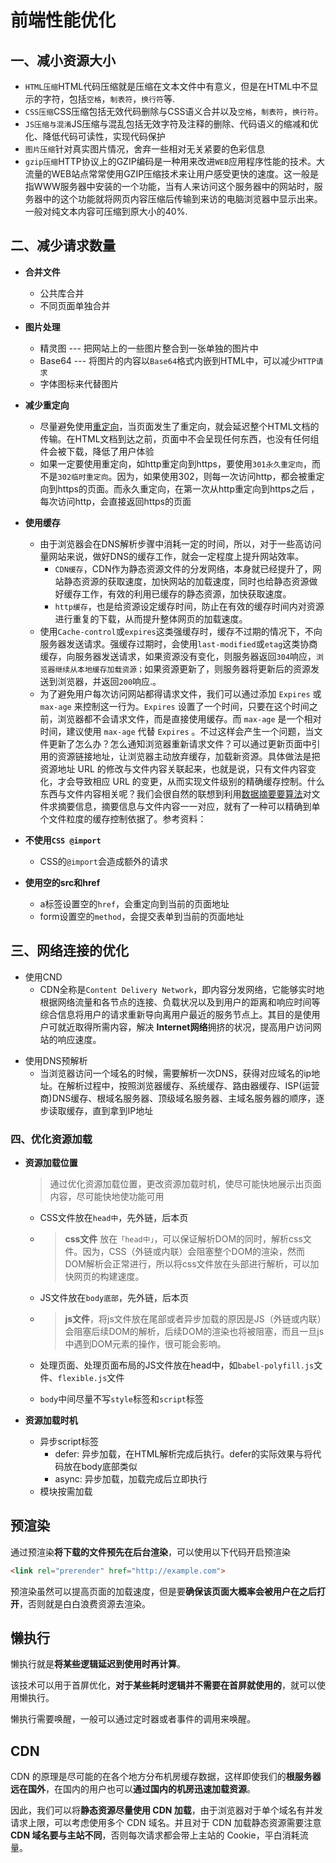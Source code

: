 # 前端性能优化

## 一、减小资源大小

- `HTML压缩`HTML代码压缩就是压缩在文本文件中有意义，但是在HTML中不显示的字符，包括`空格`，`制表符`，`换行符`等.
- `CSS压缩`CSS压缩包括无效代码删除与CSS语义合并以及`空格`，`制表符`，`换行符`。
- `JS压缩与混淆`JS压缩与混乱包括无效字符及注释的删除、代码语义的缩减和优化、降低代码可读性，实现代码保护
- `图片压缩`针对真实图片情况，舍弃一些相对无关紧要的色彩信息
- `gzip压缩`HTTP协议上的GZIP编码是一种用来改进`WEB`应用程序性能的技术。大流量的WEB站点常常使用GZIP压缩技术来让用户感受更快的速度。这一般是指WWW服务器中安装的一个功能，当有人来访问这个服务器中的网站时，服务器中的这个功能就将网页内容压缩后传输到来访的电脑浏览器中显示出来。一般对纯文本内容可压缩到原大小的40%.

## 二、减少请求数量

+ **合并文件**
  + 公共库合并
  + 不同页面单独合并
+ **图片处理**
  + 精灵图 --- 把网站上的一些图片整合到一张单独的图片中
  + Base64 --- 将图片的内容以`Base64`格式内嵌到HTML中，可以减少`HTTP请求`
  + 字体图标来代替图片
+ **减少重定向**
  + 尽量避免使用[重定向](https://baike.baidu.com/item/重定向/9064196?fr=aladdin)，当页面发生了重定向，就会延迟整个HTML文档的传输。在HTML文档到达之前，页面中不会呈现任何东西，也没有任何组件会被下载，降低了用户体验
  + 如果一定要使用重定向，如http重定向到https，要使用`301永久重定向`，而不是`302临时重定向`。因为，如果使用302，则每一次访问http，都会被重定向到https的页面。而永久重定向，在第一次从http重定向到https之后 ，每次访问http，会直接返回https的页面
+ **使用缓存**
  + 由于浏览器会在DNS解析步骤中消耗一定的时间，所以，对于一些高访问量网站来说，做好DNS的缓存工作，就会一定程度上提升网站效率。
    + `CDN缓存`，CDN作为静态资源文件的分发网络，本身就已经提升了，网站静态资源的获取速度，加快网站的加载速度，同时也给静态资源做好缓存工作，有效的利用已缓存的静态资源，加快获取速度。
    + `http缓存`，也是给资源设定缓存时间，防止在有效的缓存时间内对资源进行重复的下载，从而提升整体网页的加载速度。
  + 使用`Cache-control`或`expires`这类强缓存时，缓存不过期的情况下，不向服务器发送请求。强缓存过期时，会使用`last-modified`或`etag`这类协商缓存，向服务器发送请求，如果资源没有变化，则服务器返回`304`响应，`浏览器继续从本地缓存加载资源；`如果资源更新了，则服务器将更新后的资源发送到浏览器，并返回`200`响应.。
  + 为了避免用户每次访问网站都得请求文件，我们可以通过添加 `Expires` 或 `max-age` 来控制这一行为。`Expires` 设置了一个时间，只要在这个时间之前，浏览器都不会请求文件，而是直接使用缓存。而 `max-age` 是一个相对时间，建议使用 `max-age` 代替 `Expires` 。不过这样会产生一个问题，当文件更新了怎么办？怎么通知浏览器重新请求文件？可以通过更新页面中引用的资源链接地址，让浏览器主动放弃缓存，加载新资源。具体做法是把资源地址 URL 的修改与文件内容关联起来，也就是说，只有文件内容变化，才会导致相应 URL 的变更，从而实现文件级别的精确缓存控制。什么东西与文件内容相关呢？我们会很自然的联想到利用[数据摘要要算法](https://baike.baidu.com/item/消息摘要算法/3286770?fromtitle=摘要算法&fromid=12011257)对文件求摘要信息，摘要信息与文件内容一一对应，就有了一种可以精确到单个文件粒度的缓存控制依据了。参考资料：

+ **不使用`CSS @import`**
  + CSS的`@import`会造成额外的请求

+ **使用空的src和href**
  + a标签设置空的`href`，会重定向到当前的页面地址
  + form设置空的`method`，会提交表单到当前的页面地址

## 三、网络连接的优化

+ 使用CND
  + CDN全称是`Content Delivery Network`，即内容分发网络，它能够实时地根据网络流量和各节点的连接、负载状况以及到用户的距离和响应时间等综合信息将用户的请求重新导向离用户最近的服务节点上。其目的是使用户可就近取得所需内容，解决 **Internet网络**拥挤的状况，提高用户访问网站的响应速度。

- 使用DNS预解析
  - 当浏览器访问一个域名的时候，需要解析一次DNS，获得对应域名的ip地址。在解析过程中，按照浏览器缓存、系统缓存、路由器缓存、ISP(运营商)DNS缓存、根域名服务器、顶级域名服务器、主域名服务器的顺序，逐步读取缓存，直到拿到IP地址

### 四、优化资源加载

+ **资源加载位置**

  > 通过优化资源加载位置，更改资源加载时机，使尽可能快地展示出页面内容，尽可能快地使功能可用
  + CSS文件放在`head中`，先外链，后本页

  + > **css文件** 放在`「head中」`，可以保证解析DOM的同时，解析css文件。因为，CSS（外链或内联）会阻塞整个DOM的渲染，然而DOM解析会正常进行，所以将css文件放在头部进行解析，可以加快网页的构建速度。

  + JS文件放在`body底部`，先外链，后本页

  + > **js文件**，将js文件放在尾部或者异步加载的原因是JS（外链或内联）会阻塞后续DOM的解析，后续DOM的渲染也将被阻塞，而且一旦js中遇到DOM元素的操作，很可能会影响。

  + 处理页面、处理页面布局的JS文件放在head中，如`babel-polyfill.js`文件、`flexible.js`文件

  + `body`中间尽量不写`style`标签和`script`标签

+ **资源加载时机**

  + 异步script标签
    + defer: 异步加载，在HTML解析完成后执行。defer的实际效果与将代码放在body底部类似
    + async: 异步加载，加载完成后立即执行
  + 模块按需加载

## 预渲染

通过预渲染**将下载的文件预先在后台渲染**，可以使用以下代码开启预渲染

```html
<link rel="prerender" href="http://example.com"> 
```

预渲染虽然可以提高页面的加载速度，但是要**确保该页面大概率会被用户在之后打开**，否则就是白白浪费资源去渲染。

## 懒执行

懒执行就是**将某些逻辑延迟到使用时再计算**。

该技术可以用于首屏优化，**对于某些耗时逻辑并不需要在首屏就使用的**，就可以使用懒执行。

懒执行需要唤醒，一般可以通过定时器或者事件的调用来唤醒。



## CDN

CDN 的原理是尽可能的在各个地方分布机房缓存数据，这样即使我们的**根服务器远在国外**，在国内的用户也可以**通过国内的机房迅速加载资源**。

因此，我们可以将**静态资源尽量使用 CDN 加载**，由于浏览器对于单个域名有并发请求上限，可以考虑使用多个 CDN 域名。并且对于 CDN 加载静态资源需要注意**CDN 域名要与主站不同**，否则每次请求都会带上主站的 Cookie，平白消耗流量。















